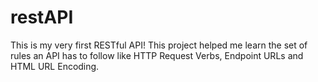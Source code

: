 # restAPI
This is my very first RESTful API! This project helped me learn the set of rules an API has to follow like HTTP Request Verbs, Endpoint URLs and HTML URL Encoding. 
